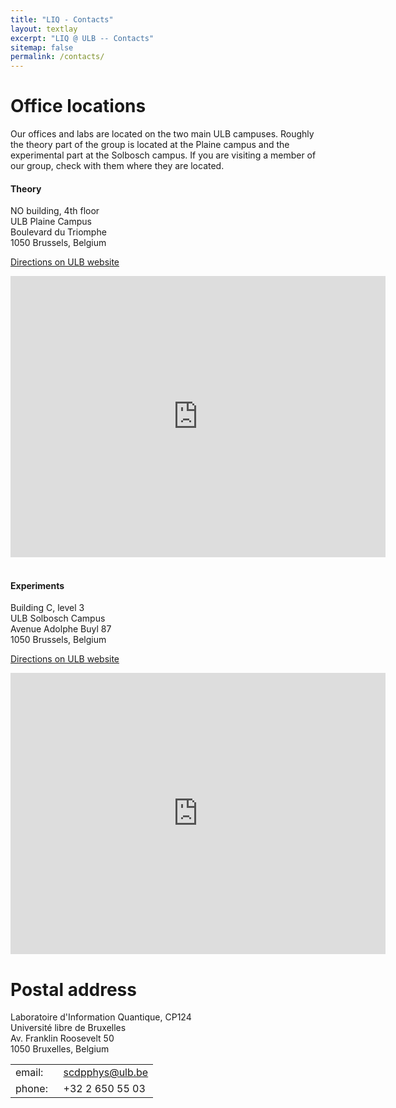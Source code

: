 ```yaml
---
title: "LIQ - Contacts"
layout: textlay
excerpt: "LIQ @ ULB -- Contacts"
sitemap: false
permalink: /contacts/
---
```


# Office locations

Our offices and labs are located on the two main ULB campuses. Roughly the theory part of the group is located at the Plaine campus and the experimental part at the Solbosch campus. If you are visiting a member of our group, check with them where they are located.

<div class="row">
<div class="col-sm-4 clearfix">
  <h4>Theory</h4>

  NO building, 4th floor <br />
  ULB Plaine Campus <br />
  Boulevard du Triomphe <br />
  1050 Brussels, Belgium

  [Directions on ULB website](https://www.ulb.be/en/maps-directions/la-plaine)
</div>

<div class="col-sm-6 clearfix">
  <iframe src="https://www.google.com/maps/embed?pb=!1m14!1m8!1m3!1d1785.4383656817788!2d4.3969105!3d50.8196998!3m2!1i1024!2i768!4f13.1!3m3!1m2!1s0x47c3c4ceab16c2f7%3A0xdce9335a43c9dfb5!2sULB%20Plaine%20-%20Batiment%20NO!5e1!3m2!1sen!2sbe!4v1645543160161!5m2!1sen!2sbe" width="600" height="450" style="border:0;" allowfullscreen="" loading="lazy"></iframe>
</div>
</div>

<br />

<div class="row">
<div class="col-sm-4 clearfix">
  <h4>Experiments</h4>

  Building C, level 3 <br />
  ULB Solbosch Campus <br />
  Avenue Adolphe Buyl 87 <br />
  1050 Brussels, Belgium

  [Directions on ULB website](https://www.ulb.be/en/maps-directions/la-plaine)
</div>

<div class="col-sm-6 clearfix">
  <iframe src="https://www.google.com/maps/embed?pb=!1m18!1m12!1m3!1d1632.9674876245435!2d4.382606780969586!3d50.815560954027525!2m3!1f0!2f0!3f0!3m2!1i1024!2i768!4f13.1!3m3!1m2!1s0x47c3c4c34a9f4e35%3A0x793a4d4c46bb4b6a!2sULB%20Solbosch!5e1!3m2!1sen!2sbe!4v1645548411461!5m2!1sen!2sbe" width="600" height="450" style="border:0;" allowfullscreen="" loading="lazy"></iframe>
</div>
</div>



# Postal address

Laboratoire d'Information Quantique, CP124 <br/>
Université libre de Bruxelles <br/>
Av. Franklin Roosevelt 50 <br/>
1050 Bruxelles, Belgium

<table>
  <tr>
    <td>email:</td>
    <td><a href="mailto:scdpphys@ulb.be">scdpphys@ulb.be</a></td>
  </tr>
  <tr>
    <td>phone:&nbsp;&nbsp;</td>
    <td>+32 2 650 55 03</td>
  </tr>
</table>
